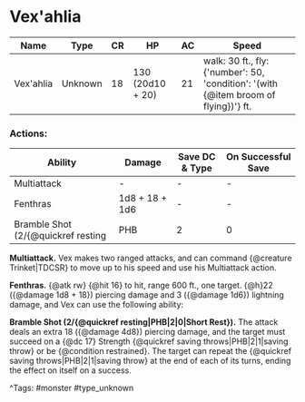 # Vex'ahlia

| Name | Type | CR | HP | AC | Speed |
|------|------|----|----|----|-------|
| Vex'ahlia | Unknown | 18 | 130 (20d10 + 20) | 21 | walk: 30 ft., fly: {'number': 50, 'condition': '(with {@item broom of flying})'} ft. |

### Actions:

| Ability | Damage | Save DC & Type | On Successful Save |
|---------|--------|----------------|--------------------|
| Multiattack | - | - | - |
| Fenthras | 1d8 + 18 + 1d6 | - | - |
| Bramble Shot (2/{@quickref resting|PHB|2|0|Short Rest}) | 4d8 | 17 | - |


**Multiattack.** Vex makes two ranged attacks, and can command {@creature Trinket|TDCSR} to move up to his speed and use his Multiattack action.

**Fenthras.** {@atk rw} {@hit 16} to hit, range 600 ft., one target. {@h}22 ({@damage 1d8 + 18}) piercing damage and 3 ({@damage 1d6}) lightning damage, and Vex can use the following ability:

**Bramble Shot (2/{@quickref resting|PHB|2|0|Short Rest}).** The attack deals an extra 18 ({@damage 4d8}) piercing damage, and the target must succeed on a {@dc 17} Strength {@quickref saving throws|PHB|2|1|saving throw} or be {@condition restrained}. The target can repeat the {@quickref saving throws|PHB|2|1|saving throw} at the end of each of its turns, ending the effect on itself on a success.

^Tags: #monster #type_unknown